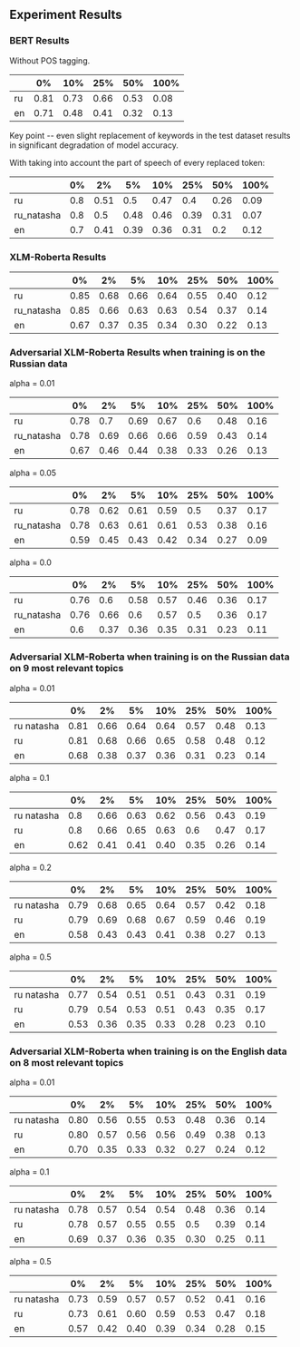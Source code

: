 ## Experiment Results

### BERT Results

Without POS tagging.

|    | 0%   | 10%  | 25%  | 50%  | 100% |
|----|------|------|------|------|------|
| ru | 0.81 | 0.73 | 0.66 | 0.53 | 0.08 |
| en | 0.71 | 0.48 | 0.41 | 0.32 | 0.13 |

Key point -- even slight replacement of keywords in the test dataset results in significant degradation of model accuracy.

With taking into account the part of speech of every replaced token:


|            | 0%   | 2%   | 5%   | 10%  | 25%  | 50%  | 100% |
|------------|------|------|------|------|------|------|------|
| ru         | 0.8  | 0.51 | 0.5  | 0.47 | 0.4  | 0.26 | 0.09 |
| ru_natasha | 0.8  | 0.5  | 0.48 | 0.46 | 0.39 | 0.31 | 0.07 |
| en         | 0.7  | 0.41 | 0.39 | 0.36 | 0.31 | 0.2  | 0.12 |


### XLM-Roberta Results


|            | 0%   | 2%   | 5%   | 10%  | 25%  | 50%  | 100% |
|------------|------|------|------|------|------|------|------|
| ru         | 0.85  | 0.68 | 0.66  | 0.64 | 0.55  | 0.40 | 0.12 |
| ru_natasha | 0.85  | 0.66  | 0.63 | 0.63 | 0.54 | 0.37 | 0.14 |
| en         | 0.67  | 0.37 | 0.35 | 0.34 | 0.30 | 0.22  | 0.13 |


### Adversarial XLM-Roberta Results when training is on the Russian data

alpha = 0.01

|            | 0%   | 2%   | 5%   | 10%  | 25%  | 50%  | 100% |
|------------|------|------|------|------|------|------|------|
| ru         | 0.78  | 0.7 | 0.69  | 0.67 | 0.6  | 0.48 | 0.16 |
| ru_natasha | 0.78  | 0.69  | 0.66 | 0.66 | 0.59 | 0.43 | 0.14 |
| en         | 0.67  | 0.46 | 0.44 | 0.38 | 0.33 | 0.26 | 0.13 |

alpha = 0.05

|            | 0%   | 2%   | 5%   | 10%  | 25%  | 50%  | 100% |
|------------|------|------|------|------|------|------|------|
| ru         | 0.78  | 0.62 | 0.61  | 0.59 | 0.5  | 0.37 | 0.17 |
| ru_natasha | 0.78  | 0.63  | 0.61 | 0.61 | 0.53 | 0.38 | 0.16 |
| en         | 0.59  | 0.45 | 0.43 | 0.42 | 0.34 | 0.27 | 0.09 |

alpha = 0.0

|            | 0%   | 2%   | 5%   | 10%  | 25%  | 50%  | 100% |
|------------|------|------|------|------|------|------|------|
| ru         | 0.76  | 0.6 | 0.58  | 0.57 | 0.46  | 0.36 | 0.17 |
| ru_natasha | 0.76  | 0.66  | 0.6 | 0.57 | 0.5 | 0.36 | 0.17 |
| en         | 0.6  | 0.37 | 0.36 | 0.35 | 0.31 | 0.23 | 0.11 |

### Adversarial XLM-Roberta when training is on the Russian data on 9 most relevant topics

alpha = 0.01

|            | 0%   | 2%   | 5%   | 10%  | 25%  | 50%  | 100% |
|------------|------|------|------|------|------|------|------|
| ru natasha | 0.81 | 0.66 | 0.64 | 0.64 | 0.57 | 0.48 | 0.13 |
| ru         | 0.81 | 0.68 | 0.66 | 0.65 | 0.58 | 0.48 | 0.12 |
| en         | 0.68 | 0.38 | 0.37 | 0.36 | 0.31 | 0.23 | 0.14 |

alpha = 0.1

|            | 0%   | 2%   | 5%   | 10%  | 25%  | 50%  | 100% |
|------------|------|------|------|------|------|------|------|
| ru natasha | 0.8  | 0.66 | 0.63 | 0.62 | 0.56 | 0.43 | 0.19 |
| ru         | 0.8  | 0.66 | 0.65 | 0.63 | 0.6  | 0.47 | 0.17 |
| en         | 0.62 | 0.41 | 0.41 | 0.40 | 0.35 | 0.26 | 0.14 |

alpha = 0.2

|            | 0%   | 2%   | 5%   | 10%  | 25%  | 50%  | 100% |
|------------|------|------|------|------|------|------|------|
| ru natasha | 0.79 | 0.68 | 0.65 | 0.64 | 0.57 | 0.42 | 0.18 |
| ru         | 0.79 | 0.69 | 0.68 | 0.67 | 0.59 | 0.46 | 0.19 |
| en         | 0.58 | 0.43 | 0.43 | 0.41 | 0.38 | 0.27 | 0.13 |

alpha = 0.5

|            | 0%   | 2%   | 5%   | 10%  | 25%  | 50%  | 100% |
|------------|------|------|------|------|------|------|------|
| ru natasha | 0.77 | 0.54 | 0.51 | 0.51 | 0.43 | 0.31 | 0.19 |
| ru         | 0.79 | 0.54 | 0.53 | 0.51 | 0.43 | 0.35 | 0.17 |
| en         | 0.53 | 0.36 | 0.35 | 0.33 | 0.28 | 0.23 | 0.10 |


### Adversarial XLM-Roberta when training is on the English data on 8 most relevant topics

alpha = 0.01

|            | 0%   | 2%   | 5%   | 10%  | 25%  | 50%  | 100% |
|------------|------|------|------|------|------|------|------|
| ru natasha | 0.80 | 0.56 | 0.55 | 0.53 | 0.48 | 0.36 | 0.14 |
| ru         | 0.80 | 0.57 | 0.56 | 0.56 | 0.49 | 0.38 | 0.13 |
| en         | 0.70 | 0.35 | 0.33 | 0.32 | 0.27 | 0.24 | 0.12 |

alpha = 0.1

|            | 0%   | 2%   | 5%   | 10%  | 25%  | 50%  | 100% |
|------------|------|------|------|------|------|------|------|
| ru natasha | 0.78 | 0.57 | 0.54 | 0.54 | 0.48 | 0.36 | 0.14 |
| ru         | 0.78 | 0.57 | 0.55 | 0.55 | 0.5  | 0.39 | 0.14 |
| en         | 0.69 | 0.37 | 0.36 | 0.35 | 0.30 | 0.25 | 0.11 |

alpha = 0.5

|            | 0%   | 2%   | 5%   | 10%  | 25%  | 50%  | 100% |
|------------|------|------|------|------|------|------|------|
| ru natasha | 0.73 | 0.59 | 0.57 | 0.57 | 0.52 | 0.41 | 0.16 |
| ru         | 0.73 | 0.61 | 0.60 | 0.59 | 0.53 | 0.47 | 0.18 |
| en         | 0.57 | 0.42 | 0.40 | 0.39 | 0.34 | 0.28 | 0.15 |
